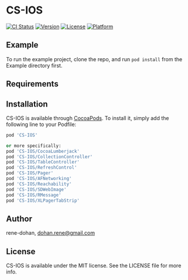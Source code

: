 # CS-IOS

[![CI Status](http://img.shields.io/travis/rene-dohan/CS-IOS.svg?style=flat)](https://travis-ci.org/rene-dohan/CS-IOS)
[![Version](https://img.shields.io/cocoapods/v/CS-IOS.svg?style=flat)](http://cocoapods.org/pods/CS-IOS)
[![License](https://img.shields.io/cocoapods/l/CS-IOS.svg?style=flat)](http://cocoapods.org/pods/CS-IOS)
[![Platform](https://img.shields.io/cocoapods/p/CS-IOS.svg?style=flat)](http://cocoapods.org/pods/CS-IOS)

## Example

To run the example project, clone the repo, and run `pod install` from the Example directory first.

## Requirements

## Installation

CS-IOS is available through [CocoaPods](http://cocoapods.org). To install
it, simply add the following line to your Podfile:

```ruby
pod 'CS-IOS'

or more specifically:
pod 'CS-IOS/CocoaLumberjack'
pod 'CS-IOS/CollectionController'
pod 'CS-IOS/TableController'
pod 'CS-IOS/RefreshControl'
pod 'CS-IOS/Pager'
pod 'CS-IOS/AFNetworking'
pod 'CS-IOS/Reachability'
pod 'CS-IOS/SDWebImage'
pod 'CS-IOS/RMessage'
pod 'CS-IOS/XLPagerTabStrip'
```

## Author

rene-dohan, dohan.rene@gmail.com

## License

CS-IOS is available under the MIT license. See the LICENSE file for more info.
